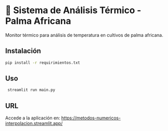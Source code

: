 # 🌴 Sistema de Análisis Térmico - Palma Africana

Monitor térmico para análisis de temperatura en cultivos de palma africana.

## Instalación

```bash
pip install -r requirimientos.txt
```

## Uso

```bash
 streamlit run main.py
```

## URL
Accede a la aplicación en: https://metodos-numericos-interpolacion.streamlit.app/
